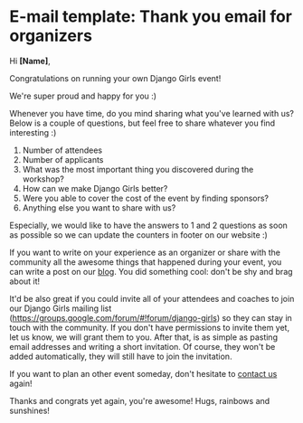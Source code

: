 # E-mail template: Thank you email for organizers

Hi **[Name]**,

Congratulations on running your own Django Girls event!

We're super proud and happy for you :)

Whenever you have time, do you mind sharing what you've learned with us? Below is a couple of questions, but feel free to share whatever you find interesting :)

1) Number of attendees
2) Number of applicants
3) What was the most important thing you discovered during the workshop?
4) How can we make Django Girls better?
5) Were you able to cover the cost of the event by finding sponsors?
6) Anything else you want to share with us?

Especially, we would like to have the answers to 1 and 2 questions as soon as possible so we can update the counters in footer on our website :)

If you want to write on your experience as an organizer or share with the community all the awesome things that happened during your event, you can write a post on our [blog](http://blog.djangogirls.org/submit). You did something cool: don't be shy and brag about it!

It'd be also great if you could invite all of your attendees and coaches to join our Django Girls mailing list (https://groups.google.com/forum/#!forum/django-girls) so they can stay in touch with the community. If you don't have permissions to invite them yet, let us know, we will grant them to you. After that, is as simple as pasting email addresses and writing a short invitation. Of course, they won't be added automatically, they will still have to join the invitation.

If you want to plan an other event someday, don't hesitate to [contact us](https://djangogirls.org/organize/) again!

Thanks and congrats yet again, you're awesome!
Hugs, rainbows and sunshines!